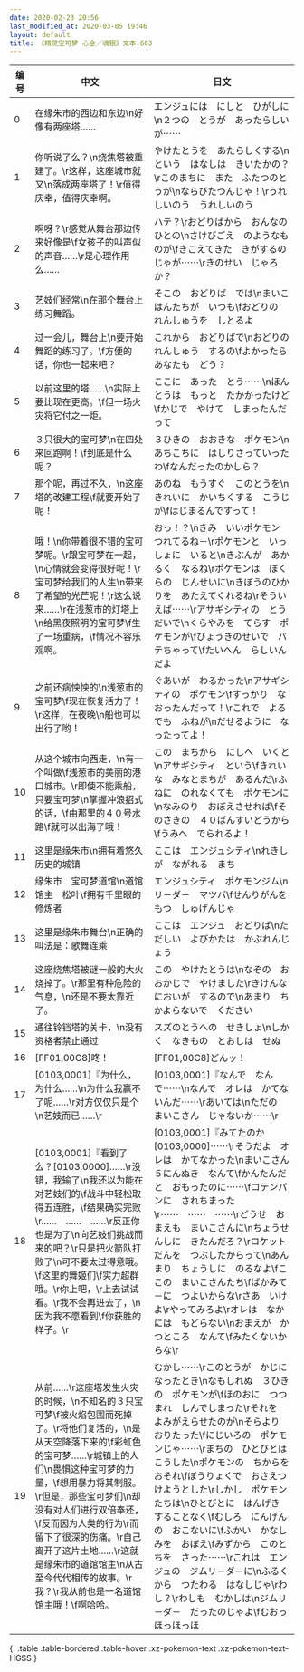 ```yaml
---
date: 2020-02-23 20:56
last_modified_at: 2020-03-05 19:46
layout: default
title: 《精灵宝可梦 心金／魂银》文本 603
---
```

| 编号 | 中文 | 日文 |
| ---- | ---- | ---- |
| 0 | 在缘朱市的西边和东边\n好像有两座塔…… | エンジュには　にしと　ひがしに\n２つの　とうが　あったらしいが⋯⋯ |
| 1 | 你听说了么？\n烧焦塔被重建了。\r这样，这座城市就又\n落成两座塔了！\r值得庆幸，值得庆幸啊。 | やけたとうを　あたらしくする\nという　はなしは　きいたかの？\rこのまちに　また　ふたつのとうが\nならびたつんじゃ！\rうれしいのう　うれしいのう |
| 2 | 啊呀？\r感觉从舞台那边传来好像是\f女孩子的叫声似的声音……\r是心理作用么…… | ハテ？\rおどりばから　おんなのひとの\nさけびごえ　のようなものが\fきこえてきた　きがするのじゃが⋯⋯\rきのせい　じゃろか？ |
| 3 | 艺妓们经常\n在那个舞台上练习舞蹈。 | そこの　おどりば　では\nまいこはんたちが　いつも\fおどりの　れんしゅうを　しとるよ |
| 4 | 过一会儿，舞台上\n要开始舞蹈的练习了。\f方便的话，你也一起来吧？ | これから　おどりばで\nおどりの　れんしゅう　するの\fよかったら　あなたも　どう？ |
| 5 | 以前这里的塔……\n实际上要比现在更高。\f但一场火灾将它付之一炬。 | ここに　あった　とう⋯⋯\nほんとうは　もっと　たかかったけど\fかじで　やけて　しまったんだって |
| 6 | ３只很大的宝可梦\n在四处来回跑啊！\f到底是什么呢？ | ３ひきの　おおきな　ポケモン\nあちこちに　はしりさっていったわ\fなんだったのかしら？ |
| 7 | 那个呢，再过不久，\n这座塔的改建工程\f就要开始了呢！ | あのね　もうすぐ　このとうを\nきれいに　かいちくする　こうじが\fはじまるんですって！ |
| 8 | 哦！\n你带着很不错的宝可梦呢。\r跟宝可梦在一起，\n心情就会变得很好呢！\r宝可梦给我们的人生\n带来了希望的光芒呢！\r这么说来……\r在浅葱市的灯塔上\n给黑夜照明的宝可梦\f生了一场重病，\f情况不容乐观啊。 | おっ！？\nきみ　いいポケモン　つれてるね－\rポケモンと　いっしょに　いると\nきぶんが　あかるく　なるね\rポケモンは　ぼくらの　じんせいに\nきぼうのひかりを　あたえてくれるね\rそういえば⋯⋯\rアサギシティの　とうだいで\nくらやみを　てらす　ポケモンが\fびょうきのせいで　バテちゃって\fたいへん　らしいんだよ |
| 9 | 之前还病怏怏的\n浅葱市的宝可梦\f现在恢复活力了！\r这样，在夜晚\n船也可以出行了哟！ | ぐあいが　わるかった\nアサギシティの　ポケモン\fすっかり　なおったんだって！\rこれで　よるでも　ふねが\nだせるように　なったってよ！ |
| 10 | 从这个城市向西走，\n有一个叫做\f浅葱市的美丽的港口城市。\r即使不能乘船，只要宝可梦\n掌握冲浪招式的话，\f由那里的４０号水路\f就可以出海了哦！ | この　まちから　にしへ　いくと\nアサギシティ　という\fきれいな　みなとまちが　あるんだ\rふねに　のれなくても　ポケモンに\nなみのり　おぼえさせれば\fそのさきの　４０ばんすいどうから\fうみへ　でられるよ！ |
| 11 | 这里是缘朱市\n拥有着悠久历史的城镇 | ここは　エンジュシティ\nれきしが　ながれる　まち |
| 12 | 缘朱市　宝可梦道馆\n道馆馆主　松叶\f拥有千里眼的修炼者 | エンジュシティ　ポケモンジム\nリ－ダ－　マツバ\fせんりがんを　もつ　しゅげんじゃ |
| 13 | 这里是缘朱市舞台\n正确的叫法是：歌舞连乘 | ここは　エンジュ　おどりば\nただしい　よびかたは　かぶれんじょう |
| 14 | 这座烧焦塔被谜一般的大火烧掉了。\r那里有种危险的气息，\n还是不要太靠近了。 | この　やけたとうは\nなぞの　おおかじで　やけました\rきけんな　においが　するので\nあまり　ちかよらないで　ください |
| 15 | 通往铃铛塔的关卡，\n没有资格者禁止通过 | スズのとうへの　せきしょ\nしかく　なきもの　とおしは　せぬ |
| 16 | [FF01,00C8]咚！ | [FF01,00C8]どんッ！ |
| 17 | [0103,0001]『为什么，为什么……\n为什么我赢不了呢……\r对方仅仅只是个\n艺妓而已……\r | [0103,0001]『なんで　なんで⋯⋯\nなんで　オレは　かてないんだ⋯⋯\rあいては\nただの　まいこさん　じゃないか⋯⋯\r |
| 18 | [0103,0001]『看到了么？[0103,0000]……\r没错，我输了\n我还以为能在对艺妓们的\f战斗中轻松取得五连胜，\f结果确实完败\r……　……　……\r反正你也是为了\n向艺妓们挑战而来的吧？\r只是把火箭队打败了\n可不要太过得意哦。\f这里的舞姬们\f实力超群哦。\r你上吧，\r上去试试看。\r我不会再进去了，\n因为我不愿看到\f你获胜的样子。\r | [0103,0001]『みてたのか　[0103,0000]⋯⋯\rそうだよ　オレは　かてなかった\nまいこさん　５にんぬき　なんて\fかんたんだと　おもったのに⋯⋯\fコテンパンに　されちまった\r⋯⋯　⋯⋯　⋯⋯\rどうせ　おまえも　まいこさんに\nちょうせんしに　きたんだろ？\rロケットだんを　つぶしたからって\nあんまり　ちょうしに　のるなよ\fここの　まいこさんたち\fばかみて－に　つよいからな\rさあ　いけよ\rやってみろよ\rオレは　なかには　もどらない\nおまえが　かつところ　なんて\fみたくないからな\r |
| 19 | 从前……\r这座塔发生火灾的时候，\n不知名的３只宝可梦\f被火焰包围而死掉了。\r将他们复活的，\n是从天空降落下来的\f彩虹色的宝可梦……\r城镇上的人们\n畏惧这种宝可梦的力量，\f想用暴力将其制服。\r但是，那些宝可梦们\n却没有对人们进行双倍奉还，\f反而因为人类的行为\r而留下了很深的伤痛。\r自己离开了这片土地……\r这就是缘朱市的道馆馆主\n从古至今代代相传的故事。\r我？\r我从前也是一名道馆馆主哦！\f啊哈哈。 | むかし⋯⋯\rこのとうが　かじに　なったとき\nなもしれぬ　３ひきの　ポケモンが\fほのおに　つつまれ　しんでしまった\rそれを　よみがえらせたのが\nそらより　おりたった\fにじいろの　ポケモンじゃ⋯⋯\rまちの　ひとびとは　こうした\nポケモンの　ちからを　おそれ\fぼうりょくで　おさえつけようとした\rしかし　ポケモンたちは\nひとびとに　はんげき　することなく\fむしろ　にんげんの　おこないに\fふかい　かなしみを　おぼえ\fみずから　このとちを　さった⋯⋯\rこれは　エンジュの　ジムリ－ダ－に\nふるくから　つたわる　はなしじゃ\rわし？\rわしも　むかしは\nジムリ－ダ－　だったのじゃよ\fむおっほっほっほ |
{: .table .table-bordered .table-hover .xz-pokemon-text .xz-pokemon-text-HGSS }